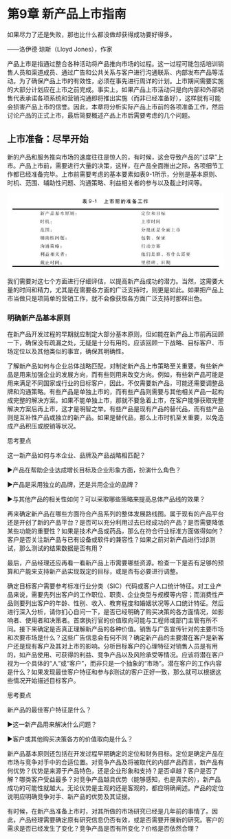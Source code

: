 # 第9章 新产品上市指南

如果尽力了还是失败，那也比什么都没做却获得成功要好得多。

——洛伊德·琼斯（Lloyd Jones），作家

产品上市是指通过整合各种活动将产品推向市场的过程。这一过程可能包括培训销售人员和渠道成员、通过广告和公共关系与客户进行沟通联系、内部发布产品等活动。为了确保产品上市的有效性，必须在事先进行周详的计划。上市期间需要实施的大部分计划应在上市之前完成。事实上，如果产品上市活动只是向内部和外部销售代表承诺各项系统和营销沟通即将推出实施（而非已经准备好），这样就有可能会损害产品上市的信誉。因此，本章将分析实际产品上市前的各项准备工作，然后讨论产品的正式上市，最后简要概述产品上市后需要考虑的几个问题。

## 上市准备：尽早开始

新的产品和服务推向市场的速度往往是惊人的，有时候，这会导致产品的“过早”上市。产品上市前，需要进行大量的决策，这样，在产品全面推出之际，各项细节工作都已经准备完毕。上市前需要考虑的基本要素如表9-1所示，分别是基本原则、时机、范围、辅助性问题、沟通策略、利益相关者的参与以及截止时间等。

![](images/image01278.jpeg)

我们需要对这七个方面进行仔细评估，以提高新产品成功的潜力。当然，这需要大量的时间和精力，尤其是在需要各方面的广泛支持时，则更是如此。如果把产品上市当做只是项简单的营销工作，就不会像获取各方面广泛支持时那样出色。

### 明确新产品基本原则

在新产品开发过程的早期就应制定大部分基本原则，但如能在新产品上市前再回顾一下，确保没有疏漏之处，无疑是十分有用的。应该回顾一下战略、目标客户、市场定位以及其他类似的事宜，确保其明确性。

了解新产品如何与企业总体战略匹配，对制定新产品上市策略至关重要。有些新产品是用来加强企业的发展方向，而有些则用来改变方向。例如，有些新产品可能是用来满足不同国家或行业的目标客户，因此，不仅需要新产品，可能还需要调整品牌和沟通策略。有些产品是单独上市的，而有些产品则需要与其他相关产品一起构成完整的解决方案。如果不能单独上市，那就不要急着上市，在客户能够获取完整解决方案后再上市，这才是明智之举。有些产品是现有产品的替代品，而有些产品则是互补性产品或独立的新产品。如果是替代品，那么上市时机至关重要，以免造成产品积压或脱销等状况。

思考要点

这一新产品如何与本企业、品牌及产品战略相匹配？

▶产品在帮助企业达成增长目标及企业形象方面，扮演什么角色？

▶产品是采用独立的品牌，还是共用企业的品牌？

▶与其他产品的相关性如何？可以采取哪些策略来提高总体产品线的效果？

再来确定新产品在哪些方面符合产品系列的整体发展路线图。属于现有的产品平台还是开创了新的产品平台？是否可以充分利用过去已经成功的产品？是否需要降低某些功能的重要性？如果是技术产品或药品，那么在符合行业标准方面做得如何？客户是否关注新产品与已有设备或软件的兼容性？如果之前对新产品进行过β测试，那么测试的结果数据是否有用？

最后，产品经理还应再看一看新产品上市需要哪些资源。检查一下是否有足够的预算和产能来支持新产品实现既定的目标，或是否有必要进行调整。

确定目标客户需要参考标准行业分类（SIC）代码或客户人口统计特征。对工业产品来说，需要先列出客户的工作职位、职责、企业类型与规模等内容；而消费性产品则要列出客户的年龄、性别、收入、教育程度和婚姻状况等人口统计特征。然后进行深入分析，请你扪心自问一下，是否已经明确了购买决策的各方面情况，如影响者、使用者和决策者。首席执行官的价值取向可能与工程师或部门主管有所不同。接下来确定是否真正理解新产品的各种价值。销售与广告宣传针对的主要市场和次要市场是什么？这些广告信息会有何不同？确定新产品的主要潜在客户是新客户还是现有客户及其对上市的影响。分析目标客户的心理特征对销售人员是有用的，如产品使用、可获得的利益、竞争产品以及风险承受等情况。应该将潜在客户视为一个具体的“人”或“客户”，而非只是一个抽象的“市场”。潜在客户的工作内容是什么？如果发现最佳客户特征和参与β测试的客户正好一致，那么就可以根据这些情况开始描述目标客户。

思考要点

新产品的最佳客户特征是什么？

▶这一新产品用来解决什么问题？

▶客户或其他购买决策各方的价值取向是什么？

新产品基本原则还包括在开发过程早期确定的定位和财务目标。定位是确定产品在市场与竞争对手中的合适位置。对竞争产品及将被取代的内部产品而言，新产品有何优势？优势是来源于产品特色，还是企业形象和支持？是否卓越？客户是否了解？哪类客户受益最多？对竞争产品越具优势（能够感知，也是真实的），新产品成功的可能性就越大。无论优势是主观的还是客观的，都应明确阐述。产品的定位说明应明确竞争对手、新产品的优势及其证据。

有时候，在新产品准备上市时，对其所做的市场研究已经是几年前的事情了。因此，产品经理需要确定原有研究信息仍否有效，或是否需要开展新的研究。客户的需求是否已经发生了变化？竞争产品是否有所变化？价格是否依然合理？
